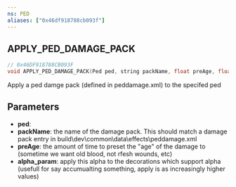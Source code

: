 ```yaml
---
ns: PED
aliases: ["0x46df918788cb093f"]
---
```

## APPLY_PED_DAMAGE_PACK

```c
// 0x46DF918788CB093F
void APPLY_PED_DAMAGE_PACK(Ped ped, string packName, float preAge, float alpha_param);
```

Apply a ped damge pack (defined in peddamage.xml) to the specifed ped


## Parameters
* **ped**: 
* **packName**: the name of the damage pack. This should match a damage pack entry in build\dev\common\data\effects\peddamage.xml
* **preAge**: the amount of time to preset the "age" of the damage to (sometime we want old blood, not rfesh wounds, etc)
* **alpha_param**: apply this alpha to the decorations which support alpha (usefull for say accumualting something, apply is as increasingly higher values)
